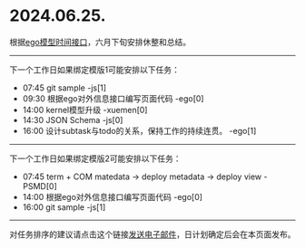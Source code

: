 # 2024.06.25.

根据[ego模型时间接口](https://gitee.com/hyg/blog/blob/master/timeflow.md)，六月下旬安排休整和总结。

---
下一个工作日如果绑定模版1可能安排以下任务：

- 07:45	git sample -js[1]
- 09:30	根据ego对外信息接口编写页面代码 -ego[0]
- 14:00	kernel模型升级 -xuemen[0]
- 14:30	JSON Schema -js[0]
- 16:00	设计subtask与todo的关系，保持工作的持续连贯。 -ego[1]

---
下一个工作日如果绑定模版2可能安排以下任务：

- 07:45	term + COM matedata -> deploy metadata -> deploy view -PSMD[0]
- 14:00	根据ego对外信息接口编写页面代码 -ego[0]
- 16:00	git sample -js[1]

---
对任务排序的建议请点击这个链接<a href="mailto:huangyg@mars22.com?subject=关于2024.06.21.任务排序的建议&body=date: 20240621%0D%0Afile: ../../blog/release/time/d.20240621.md%0D%0A---请勿修改邮件主题及以上内容---%0D%0A">发送电子邮件</a>，日计划确定后会在本页面发布。
